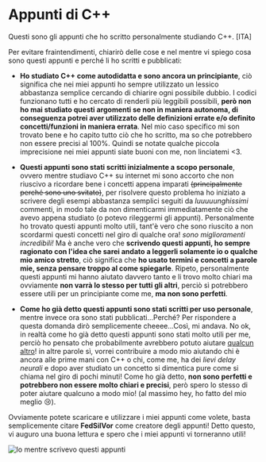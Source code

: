 # Appunti di C++
Questi sono gli appunti che ho scritto personalmente studiando C++. [ITA]

Per evitare fraintendimenti, chiarirò delle cose e nel mentre vi spiego cosa sono questi appunti e perché li ho scritti e pubblicati:

- **Ho studiato C++ come autodidatta e sono ancora un principiante**, ciò significa che nei miei appunti ho sempre utilizzato un lessico abbastanza semplice cercando di chiarire ogni possibile dubbio. I codici funzionano tutti e ho cercato di renderli più leggibili possibili, **però non ho mai studiato questi argomenti se non in maniera autonoma, di conseguenza potrei aver utilizzato delle definizioni errate e/o definito concetti/funzioni in maniera errata**. Nel mio caso specifico mi son trovato bene e ho capito tutto ciò che ho scritto, ma so che potrebbero non essere precisi al 100%. Quindi se notate qualche piccola imprecisione nei miei appunti siate buoni con me, non linciatemi <3.

- **Questi appunti sono stati scritti inizialmente a scopo personale**, ovvero mentre studiavo C++ su internet mi sono accorto che non riuscivo a ricordare bene i concetti appena imparati ~~(principalmente perché sono uno svitato)~~, per risolvere questo problema ho iniziato a scrivere degli esempi abbastanza semplici seguiti da *luuuuunghissimi* commenti, in modo tale da non dimenticarmi immediatamente ciò che avevo appena studiato (o potevo rileggermi gli appunti). Personalmente ho trovato questi appunti molto utili, tant'è vero che sono riuscito a non scordarmi questi concetti nel giro di qualche ora! *sono miglioramenti incredibili!*
Ma è anche vero che **scrivendo questi appunti, ho sempre ragionato con l'idea che sarei andato a leggerli solamente io o qualche mio amico stretto**, ciò significa che **ho usato termini e concetti a parole mie, senza pensare troppo al come spiegarle**. Ripeto, personalmente questi appunti mi hanno aiutato davvero tanto e li trovo molto chiari ma ovviamente **non varrà lo stesso per tutti gli altri**, perciò sì potrebbero essere utili per un principiante come me, **ma non sono perfetti**.

- **Come ho già detto questi appunti sono stati scritti per uso personale**, mentre invece ora sono stati pubblicati...Perché? Per rispondere a questa domanda dirò semplicemente cheeee...Così, mi andava. No ok, in realtà come ho già detto questi appunti sono stati molto utili per me, perciò ho pensato che probabilmente avrebbero potuto aiutare [qualcun altro](https://dizionari.corriere.it/dizionario-si-dice/Q/qualcun-altro.shtml)! in altre parole sì, vorrei contribuire a modo mio aiutando chi è ancora alle prime mani con C++ o chi, come me, ha dei *lievi delay neurali* e dopo aver studiato un concetto si dimentica pure come si chiama nel giro di pochi minuti!
Come ho già detto, **non sono perfetti e potrebbero non essere molto chiari e precisi**, però spero lo stesso di poter aiutare qualcuno a modo mio! (al massimo hey, ho fatto del mio meglio 😢).

Ovviamente potete scaricare e utilizzare i miei appunti come volete, basta semplicemente citare **FedSilVor** come creatore degli appunti!
Detto questo, vi auguro una buona lettura e spero che i miei appunti vi torneranno utili!



![Io mentre scrivevo questi appunti](https://i.imgur.com/upKvIWY.jpg)
